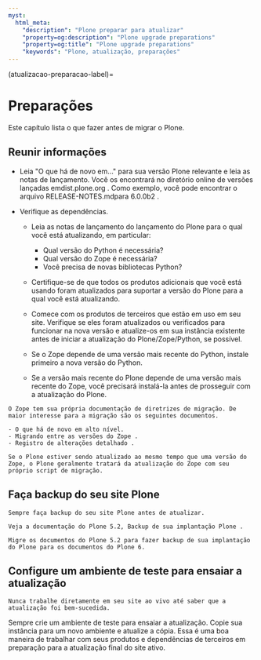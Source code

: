 ```yaml
---
myst:
  html_meta:
    "description": "Plone preparar para atualizar"
    "property=og:description": "Plone upgrade preparations"
    "property=og:title": "Plone upgrade preparations"
    "keywords": "Plone, atualização, preparações"
---
```


(atualizacao-preparacao-label)=

# Preparações


Este capítulo lista o que fazer antes de migrar o Plone.

## Reunir informações 
- Leia "O que há de novo em..." para sua versão Plone relevante e leia as notas de lançamento. Você os encontrará no diretório online de versões lançadas emdist.plone.org . Como exemplo, você pode encontrar o arquivo RELEASE-NOTES.mdpara 6.0.0b2 .
- Verifique as dependências.

    - Leia as notas de lançamento do lançamento do Plone para o qual você está atualizando, em particular:

        - Qual versão do Python é necessária?
        - Qual versão do Zope é necessária?
        - Você precisa de novas bibliotecas Python?

    - Certifique-se de que todos os produtos adicionais que você está usando foram atualizados para suportar a versão do Plone para a qual você está atualizando.
    - Comece com os produtos de terceiros que estão em uso em seu site. Verifique se eles foram atualizados ou verificados para funcionar na nova versão e atualize-os em sua instância existente antes de iniciar a atualização do Plone/Zope/Python, se possível.
    - Se o Zope depende de uma versão mais recente do Python, instale primeiro a nova versão do Python.
    - Se a versão mais recente do Plone depende de uma versão mais recente do Zope, você precisará instalá-la antes de prosseguir com a atualização do Plone.

```{seealso}
O Zope tem sua própria documentação de diretrizes de migração. De maior interesse para a migração são os seguintes documentos.

- O que há de novo em alto nível.
- Migrando entre as versões do Zope .
- Registro de alterações detalhado .

Se o Plone estiver sendo atualizado ao mesmo tempo que uma versão do Zope, o Plone geralmente tratará da atualização do Zope com seu próprio script de migração.
```

## Faça backup do seu site Plone 

```{danger}
Sempre faça backup do seu site Plone antes de atualizar.
```

```{seealso}
Veja a documentação do Plone 5.2, Backup de sua implantação Plone .
```

```{todo}
Migre os documentos do Plone 5.2 para fazer backup de sua implantação do Plone para os documentos do Plone 6.
```

## Configure um ambiente de teste para ensaiar a atualização 

```{danger}
Nunca trabalhe diretamente em seu site ao vivo até saber que a atualização foi bem-sucedida.
```

Sempre crie um ambiente de teste para ensaiar a atualização. Copie sua instância para um novo ambiente e atualize a cópia. Essa é uma boa maneira de trabalhar com seus produtos e dependências de terceiros em preparação para a atualização final do site ativo.